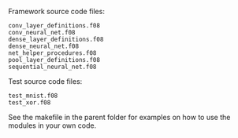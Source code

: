 Framework source code files:
```
conv_layer_definitions.f08
conv_neural_net.f08
dense_layer_definitions.f08
dense_neural_net.f08
net_helper_procedures.f08
pool_layer_definitions.f08
sequential_neural_net.f08
```

Test source code files:
```
test_mnist.f08
test_xor.f08
```

See the makefile in the parent folder for examples on how to use the modules in your own code.
